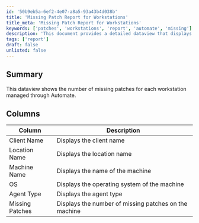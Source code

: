 ```yaml
---
id: '50b9eb5a-6ef2-4e07-a8a5-93a43b4d038b'
title: 'Missing Patch Report for Workstations'
title_meta: 'Missing Patch Report for Workstations'
keywords: ['patches', 'workstations', 'report', 'automate', 'missing']
description: 'This document provides a detailed dataview that displays the number of missing patches for each workstation managed through ConnectWise Automate. It includes information on client names, location names, machine names, operating systems, agent types, and the count of missing patches for effective monitoring and management.'
tags: ['report']
draft: false
unlisted: false
---
```


## Summary

This dataview shows the number of missing patches for each workstation managed through Automate.

## Columns

| Column          | Description                                      |
|-----------------|--------------------------------------------------|
| Client Name     | Displays the client name                         |
| Location Name   | Displays the location name                       |
| Machine Name    | Displays the name of the machine                 |
| OS              | Displays the operating system of the machine     |
| Agent Type      | Displays the agent type                          |
| Missing Patches | Displays the number of missing patches on the machine |
